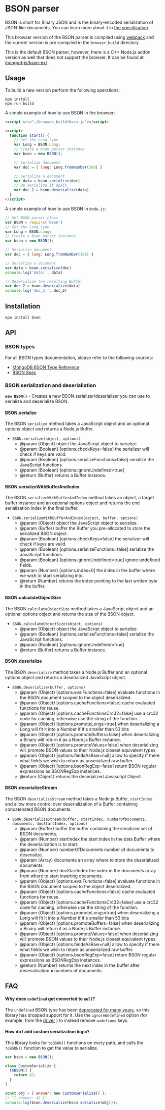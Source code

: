 # BSON parser

BSON is short for Bin­ary JSON and is the bin­ary-en­coded seri­al­iz­a­tion of JSON-like
doc­u­ments. You can learn more about it in [the specification](http://bsonspec.org).

This browser version of the BSON parser is compiled using [webpack](https://webpack.js.org/) and the
current version is pre-compiled in the `browser_build` directory.

This is the default BSON parser, however, there is a C++ Node.js addon version as well that does not
support the browser. It can be found at [mongod-js/bson-ext](https://github.com/mongodb-js/bson-ext)
.

## Usage

To build a new version perform the following operations:

```
npm install
npm run build
```

A simple example of how to use BSON in the browser:

```html
<script src="./browser_build/bson.js"></script>

<script>
  function start() {
    // Get the Long type
    var Long = BSON.Long;
    // Create a bson parser instance
    var bson = new BSON();

    // Serialize document
    var doc = { long: Long.fromNumber(100) }

    // Serialize a document
    var data = bson.serialize(doc)
    // De serialize it again
    var doc_2 = bson.deserialize(data)
  }
</script>
```

A simple example of how to use BSON in `Node.js`:

```js
// Get BSON parser class
var BSON = require('bson')
// Get the Long type
var Long = BSON.Long;
// Create a bson parser instance
var bson = new BSON();

// Serialize document
var doc = { long: Long.fromNumber(100) }

// Serialize a document
var data = bson.serialize(doc)
console.log('data:', data)

// Deserialize the resulting Buffer
var doc_2 = bson.deserialize(data)
console.log('doc_2:', doc_2)
```

## Installation

`npm install bson`

## API

### BSON types

For all BSON types documentation, please refer to the following sources:

* [MongoDB BSON Type Reference](https://docs.mongodb.com/manual/reference/bson-types/)
* [BSON Spec](https://bsonspec.org/)

### BSON serialization and deserialiation

**`new BSON()`** - Creates a new BSON serializer/deserializer you can use to serialize and
deserialize BSON.

#### BSON.serialize

The BSON `serialize` method takes a JavaScript object and an optional options object and returns a
Node.js Buffer.

* `BSON.serialize(object, options)`
    * @param {Object} object the JavaScript object to serialize.
    * @param {Boolean} [options.checkKeys=false] the serializer will check if keys are valid.
    * @param {Boolean} [options.serializeFunctions=false] serialize the JavaScript functions.
    * @param {Boolean} [options.ignoreUndefined=true]
    * @return {Buffer} returns a Buffer instance.

#### BSON.serializeWithBufferAndIndex

The BSON `serializeWithBufferAndIndex` method takes an object, a target buffer instance and an
optional options object and returns the end serialization index in the final buffer.

* `BSON.serializeWithBufferAndIndex(object, buffer, options)`
    * @param {Object} object the JavaScript object to serialize.
    * @param {Buffer} buffer the Buffer you pre-allocated to store the serialized BSON object.
    * @param {Boolean} [options.checkKeys=false] the serializer will check if keys are valid.
    * @param {Boolean} [options.serializeFunctions=false] serialize the JavaScript functions.
    * @param {Boolean} [options.ignoreUndefined=true] ignore undefined fields.
    * @param {Number} [options.index=0] the index in the buffer where we wish to start serializing
      into.
    * @return {Number} returns the index pointing to the last written byte in the buffer.

#### BSON.calculateObjectSize

The BSON `calculateObjectSize` method takes a JavaScript object and an optional options object and
returns the size of the BSON object.

* `BSON.calculateObjectSize(object, options)`
    * @param {Object} object the JavaScript object to serialize.
    * @param {Boolean} [options.serializeFunctions=false] serialize the JavaScript functions.
    * @param {Boolean} [options.ignoreUndefined=true]
    * @return {Buffer} returns a Buffer instance.

#### BSON.deserialize

The BSON `deserialize` method takes a Node.js Buffer and an optional options object and returns a
deserialized JavaScript object.

* `BSON.deserialize(buffer, options)`
    * @param {Object} [options.evalFunctions=false] evaluate functions in the BSON document scoped
      to the object deserialized.
    * @param {Object} [options.cacheFunctions=false] cache evaluated functions for reuse.
    * @param {Object} [options.cacheFunctionsCrc32=false] use a crc32 code for caching, otherwise
      use the string of the function.
    * @param {Object} [options.promoteLongs=true] when deserializing a Long will fit it into a
      Number if it's smaller than 53 bits
    * @param {Object} [options.promoteBuffers=false] when deserializing a Binary will return it as a
      Node.js Buffer instance.
    * @param {Object} [options.promoteValues=false] when deserializing will promote BSON values to
      their Node.js closest equivalent types.
    * @param {Object} [options.fieldsAsRaw=null] allow to specify if there what fields we wish to
      return as unserialized raw buffer.
    * @param {Object} [options.bsonRegExp=false] return BSON regular expressions as BSONRegExp
      instances.
    * @return {Object} returns the deserialized Javascript Object.

#### BSON.deserializeStream

The BSON `deserializeStream` method takes a Node.js Buffer, `startIndex` and allow more control over
deserialization of a Buffer containing concatenated BSON documents.

* `BSON.deserializeStream(buffer, startIndex, numberOfDocuments, documents, docStartIndex, options)`
    * @param {Buffer} buffer the buffer containing the serialized set of BSON documents.
    * @param {Number} startIndex the start index in the data Buffer where the deserialization is to
      start.
    * @param {Number} numberOfDocuments number of documents to deserialize.
    * @param {Array} documents an array where to store the deserialized documents.
    * @param {Number} docStartIndex the index in the documents array from where to start inserting
      documents.
    * @param {Object} [options.evalFunctions=false] evaluate functions in the BSON document scoped
      to the object deserialized.
    * @param {Object} [options.cacheFunctions=false] cache evaluated functions for reuse.
    * @param {Object} [options.cacheFunctionsCrc32=false] use a crc32 code for caching, otherwise
      use the string of the function.
    * @param {Object} [options.promoteLongs=true] when deserializing a Long will fit it into a
      Number if it's smaller than 53 bits
    * @param {Object} [options.promoteBuffers=false] when deserializing a Binary will return it as a
      Node.js Buffer instance.
    * @param {Object} [options.promoteValues=false] when deserializing will promote BSON values to
      their Node.js closest equivalent types.
    * @param {Object} [options.fieldsAsRaw=null] allow to specify if there what fields we wish to
      return as unserialized raw buffer.
    * @param {Object} [options.bsonRegExp=false] return BSON regular expressions as BSONRegExp
      instances.
    * @return {Number} returns the next index in the buffer after deserialization **x** numbers of
      documents.

## FAQ

#### Why does `undefined` get converted to `null`?

The `undefined` BSON type has been [deprecated for many years](http://bsonspec.org/spec.html), so
this library has dropped support for it. Use the `ignoreUndefined` option (for example, from
the [driver](http://mongodb.github.io/node-mongodb-native/2.2/api/MongoClient.html#connect) ) to
instead remove `undefined` keys.

#### How do I add custom serialization logic?

This library looks for `toBSON()` functions on every path, and calls the `toBSON()` function to get
the value to serialize.

```javascript
var bson = new BSON();

class CustomSerialize {
  toBSON() {
    return 42;
  }
}

const obj = { answer: new CustomSerialize() };
// "{ answer: 42 }"
console.log(bson.deserialize(bson.serialize(obj)));
```
